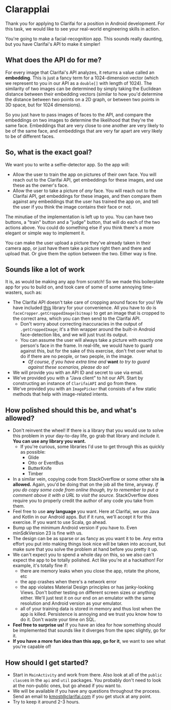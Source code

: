 Clarapplai
==========

Thank you for applying to Clarifai for a position in Android development. For this task, we would
like to see your real-world engineering skills in action.

You're going to make a facial-recognition app. This sounds really daunting, but 
you have Clarifai's API to make it simpler!


What does the API do for me?
----------------------------

For every image that Clarifai's API analyzes, it returns a value called an **embedding**. This is
just a fancy term for a 1024-dimension vector (which we represent to you in our API as a `double[]`
with length of 1024). The similarity of two images can be determined by simply taking the Euclidean
distance between their embedding vectors (similar to how you'd determine the distance between two
points on a 2D graph, or between two points in 3D space, but for 1024 dimensions).

So you just have to pass images of faces to the API, and compare the embeddings on two images to
determine the likelihood that they're the same face. Embeddings that are very close to one another 
are very likely to be of the same face, and embeddings that are very far apart are very likely to 
be of different faces.


So, what is the exact goal?
---------------------------

We want you to write a selfie-detector app. So the app will:

* Allow the user to train the app on pictures of their own face. You will reach out to the Clarifai
API, get embeddings for these images, and use these as the owner's face.
* Allow the user to take a picture of *any* face. You will reach out to the Clarifai API, get
embeddings for these images, and then compare them against any embeddings that the user has trained
the app on, and tell the user if you think the image contains their face or not.

The minutiae of the implementation is left up to you. You can have two buttons, a "train" button
and a "judge" button, that will do each of the two actions above. You could do something else if you
think there's a more elegant or simple way to implement it.

You can make the user upload a picture they've already taken in their camera app, or just have them
take a picture right then and there and upload that. Or give them the option between the two. Either
way is fine.


Sounds like a lot of work
-------------------------

It is, as would be making any app from scratch! So we made this boilerplate app for you to build on,
and took care of some of some annoying time-wasters, such as:

* The Clarifai API doesn't take care of cropping around faces for you! We have included [this](https://github.com/lafosca/AndroidFaceCropper)
library for your convenience. All you have to do is `faceCropper.getCroppedImage(bitmap)` to get an 
image that is cropped to the correct area, which you can then send to the Clarifai API.
    * Don't worry about correcting inaccuracies in the output of `.getCroppedImage`; 
    it's a thin wrapper around the built-in Android face-detection libs, and we will just trust
    its output.
    * You can assume the user will always take a picture with exactly one person's face in the
    frame. In real-life, we would have to guard against this, but for the sake of this exercise,
    don't fret over what to do if there are no people, or two people, in the image.
        * *Of course, if you have extra time and* **want** *to try to guard against these scenarios,
        please do so!*
* We will provide you with an API ID and secret to use via email.
* We've provided you with a "Java client" to hit our API. Start by constructing an instance of
`ClarifaiAPI` and go from there.
* We've provided you with an `ImagePicker` that consists of a few static methods that help with
image-related intents.


How polished should this be, and what's allowed?
------------------------------------------------

* Don't reinvent the wheel! If there is a library that you would use to solve this problem in your
day-to-day life, go grab that library and include it. **You can use any library you want.**
    * If you're curious, some libraries I'd use to get through this as quickly as possible:
        * Glide
        * Otto or EventBus
        * ButterKnife
        * Timber
* In a similar vein, copying code from StackOverflow or some other site **is allowed.** Again, you'd
be doing that on the job all the time, anyway. *If you do copy some code from online though, try to
remember to put a comment above it with a URL to visit the source.* StackOverflow does require you
to properly credit the author of any code you take from them.
* Feel free to use **any language** you want. Here at Clarifai, we use Java and Kotlin in our
Android apps. But if it runs, we'll accept it for this exercise. If you want to use Scala, go ahead.
* Bump up the minimum Android version if you have to. Even minSdkVersion 23 is fine with us.
* The design can be as sparse or as fancy as you want it to be. Any extra effort you put into
making things look nice will be taken into account, but make sure that you solve the problem at hand
before you pretty it up.
* We can't expect you to spend a whole day on this, so we also can't expect the app to be totally
polished. Act like you're at a hackathon! For example, it's totally fine if:
    * there are memory leaks when you close the app, rotate the phone, etc
    * the app crashes when there's a network error
    * the app violates Material Design principles or has janky-looking Views. Don't
    bother testing on different screen sizes or anything either. We'll just test it on our end on 
    an emulator with the same resolution and Android version as your emulator.
    * all of your training data is stored in memory and thus lost when the app is killed. 
    Persistence is annoying and we trust you know how to do it. Don't waste your time on SQL.
* **Feel free to surprise us!** If you have an idea for how something should be implemented that
sounds like it diverges from the spec slightly, go for it.
* **If you have a more fun idea than this app, go for it**, we want to see what you're capable of!


How should I get started?
-------------------------

* Start in `MainActivity` and work from there. Also look at all of the `public class`es in the `api`
and `util` packages. You probably don't need to look at the non-public ones, but go ahead if you
want to.
* We will be available if you have any questions throughout the process. Send an email to
kmost@clarifai.com if you get stuck at any point.
* Try to keep it around 2-3 hours.